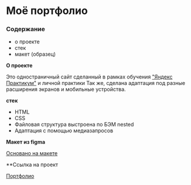 # Моё портфолио

### Содержание
* о проекте
* стек
* макет (образец)



**О проекте**

Это одностраничный сайт сделанный в рамках обучения ["Яндекс Практикум"](https://practicum.yandex.ru/) и личной практики
Так же, сделана адаптация под разные расширения экранов и мобильные устройства.

**стек**

* HTML
* CSS
* Файловая структура выстроена по БЭМ nested
* Адаптация с помощью медиазапросов

**Макет из figma**

[Основано на макете](https://www.figma.com/file/5D9pDuLtS042hzaoN69Kd7/Free--Landing--Page-Template?node-id=254%3A515)

**Ссылка на проект

[Портфолио](https://artaleal.github.io/russian-travel/)
